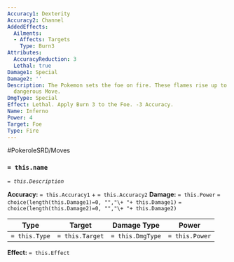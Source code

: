```yaml
---
Accuracy1: Dexterity
Accuracy2: Channel
AddedEffects:
  Ailments:
  - Affects: Targets
    Type: Burn3
Attributes:
  AccuracyReduction: 3
  Lethal: true
Damage1: Special
Damage2: ''
Description: The Pokemon sets the foe on fire. These flames rise up to 6 feet. A very
  dangerous Move.
DmgType: Special
Effect: Lethal. Apply Burn 3 to the Foe. -3 Accuracy.
Name: Inferno
Power: 4
Target: Foe
Type: Fire
---
```


#PokeroleSRD/Moves

### `= this.name` 
*`= this.Description`*

**Accuracy:** `= this.Accuracy1` + `= this.Accuracy2`
**Damage:** `= this.Power` `= choice(length(this.Damage1)=0, "","\+ "+ this.Damage1)` `= choice(length(this.Damage2)=0, "","\+ "+ this.Damage2)`

| Type          | Target          | Damage Type          | Power          |
| ------------- | --------------- | ---------------- | -------------- |
| `= this.Type` | `= this.Target` | `= this.DmgType` | `= this.Power` | 

**Effect:** `= this.Effect`